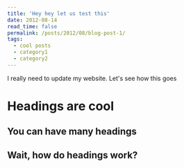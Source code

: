 ```yaml
---
title: 'Hey hey let us test this'
date: 2012-08-14
read_time: false
permalink: /posts/2012/08/blog-post-1/
tags:
  - cool posts
  - category1
  - category2
---
```


I really need to update my website. Let's see how this goes

Headings are cool
======

You can have many headings
------

Wait, how do headings work?
------
